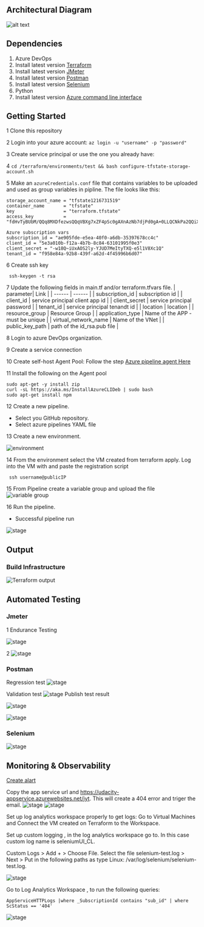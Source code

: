 ## Architectural Diagram
![alt text](diagram.png)
## Dependencies
1. Azure DevOps
2. Install latest version [Terraform](https://www.terraform.io/downloads.html)
3. Install  latest version [JMeter](https://jmeter.apache.org/download_jmeter.cgi)
4. Install latest version [Postman](https://www.postman.com/downloads/)
5. Install latest version [Selenium](https://sites.google.com/a/chromium.org/chromedriver/getting-started)
6. Python
7. Install  latest version  [Azure command line interface](https://docs.microsoft.com/en-us/cli/azure/install-azure-cli?view=azure-cli-latest)

## Getting Started
1 Clone this repository

2 Login into your azure account: `az login -u "username" -p "password"`

3 Create service principal or use the one you already have:

4 `cd /terraform/environments/test && bash configure-tfstate-storage-account.sh`

5 Make an `azureCredentials.conf` file that contains variables to be uploaded and used as group variables in pipline.
 The file looks like this:
  ```
  storage_account_name = "tfstate1216731519"
  container_name       = "tfstate"
  key                  = "terraform.tfstate"
  access_key           = "fdHvTyBUbM/QQq8MXDfezwsQQqVBXg7xZF4pSc0gAXnAzNb7djPd0gA+0LLQCNkPa2QQiXBlnkzB+ASt9z9jnQ=="

Azure subscription vars
subscription_id = "ae905fde-e5ea-40f0-a6db-35397678cc4c"
client_id = "5e3a010b-f12a-4b7b-8c84-63101995f0e3"
client_secret = "-w18Q~iUxAOS2ly-YJUD7MeItyTXQ-e5l1V8Xc1Q"
tenant_id = "f958e84a-92b8-439f-a62d-4f45996b6d07"
```
6 Create ssh key 
```
 ssh-keygen -t rsa 
```
7 Update the following fields in main.tf and/or terraform.tfvars file.
| parameter| Link |
| ------ | ------ |
| subscription_id | subscription id |
| client_id | service principal client app id |
| client_secret | service principal password |
| tenant_id | service principal tenandt id |
| location | location |
| resource_group | Resource Group |
| application_type | Name of the APP - must be unique |
| virtual_network_name | Name of the VNet |
| public_key_path | path of the id_rsa.pub file |

8 Login to azure DevOps organization.

9 Create a service connection

10 Create self-host Agent Pool: Follow the step [Azure pipeline agent Here](https://github.com/dawitanelay/Azure-Devops-Building-CI-CD-Pipeline/blob/aa7ac4b8b6053b2aa1bf9788b6945877473d85b7/Azure%20Pipeline%20Agent.pdf)

11 Install the following on the Agent pool 
```
sudo apt-get -y install zip 
curl -sL https://aka.ms/InstallAzureCLIDeb | sudo bash 
sudo apt-get install npm 
```
12 Create a new pipeline.
  - Select you GitHub repository.
  - Select azure pipelines YAML file
  
13 Create a new environment.

![environment](Screenshot/envorment.png)

14 From the environment select the VM created from terraform apply. Log into the VM with and paste the registration script
```
 ssh username@publicIP 
 ```
15 From Pipeline create a variable group and upload the file 
![ variable group ](Screenshot/conf.png)

16 Run the pipeline.
 - Successful pipeline run
 
 ![ stage ](Screenshot/stage.png)
## Output
### Build Infrastructure
![Terraform output](https://github.com/dawitanelay/Ensuring-Quality-Releases/blob/7b7abead099511d3e8b895bcbff20e029989a281/Screenshot/Terraform%20Task.png)

## Automated Testing
### Jmeter
1 Endurance Testing 

![ stage ](Screenshot/endurance-test.png)

2 ![ stage ](Screenshot/strees-test.png)
###  Postman
Regression test
 ![ stage ](Screenshot/regression-tests.png)
 
Validation test
![ stage ](Screenshot/validation-test.png)
Publish test result

![ stage ](Screenshot/postman-regression.png)

![ stage ](Screenshot/postman-validation.png)
### Selenium
![ stage ](Screenshot/UI-test.png)

## Monitoring & Observability
[Create alart ](https://learn.microsoft.com/en-us/azure/azure-monitor/alerts/alerts-create-new-alert-rule?tabs=metric)

Copy the app service url and https://udacity-appservice.azurewebsites.net/jyt. This will create a 404 error and triger the email.
![ stage ](Screenshot/email.png)
![ stage ](Screenshot/email2.png)

Set up log analytics workspace properly to get logs: Go to Virtual Machines and Connect the VM created on Terraform to the Workspace.

Set up custom logging , in the log analytics workspace go to. In this case custom log name is seleniumUI_CL.

Custom Logs > Add + > Choose File. Select the file selenium-test.log > Next > Put in the following paths as type Linux: /var/log/selenium/selenium-test.log.

![ stage ](Screenshot/custom-log.png)

Go to Log Analytics Workspace , to run the following queries:
```
AppServiceHTTPLogs |where _SubscriptionId contains "sub_id" | where ScStatus == '404'
```

![ stage ](Screenshot/Query.png)

